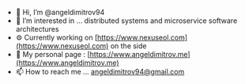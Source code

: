 - 👋 Hi, I’m @angeldimitrov94
- 👀 I’m interested in ... distributed systems and microservice software architectures
- ⚙️ Currently working on [https://www.nexuseol.com](https://www.nexuseol.com) on the side
- 📄 My personal page : [https://www.angeldimitrov.me](https://www.angeldimitrov.me)
- 📫 How to reach me ... angeldimitrov94@gmail.com

<!---
angeldimitrov94/angeldimitrov94 is a ✨ special ✨ repository because its `README.md` (this file) appears on your GitHub profile.
You can click the Preview link to take a look at your changes.
--->
